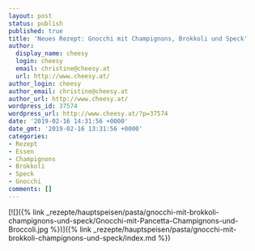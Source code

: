 ```yaml
---
layout: post
status: publish
published: true
title: 'Neues Rezept: Gnocchi mit Champignons, Brokkoli und Speck'
author:
  display_name: cheesy
  login: cheesy
  email: christine@cheesy.at
  url: http://www.cheesy.at/
author_login: cheesy
author_email: christine@cheesy.at
author_url: http://www.cheesy.at/
wordpress_id: 37574
wordpress_url: http://www.cheesy.at/?p=37574
date: '2019-02-16 14:31:56 +0000'
date_gmt: '2019-02-16 13:31:56 +0000'
categories:
- Rezept
- Essen
- Champignons
- Brokkoli
- Speck
- Gnocchi
comments: []
---
```

[![]({% link _rezepte/hauptspeisen/pasta/gnocchi-mit-brokkoli-champignons-und-speck/Gnocchi-mit-Pancetta-Champignons-und-Broccoli.jpg %})]({% link _rezepte/hauptspeisen/pasta/gnocchi-mit-brokkoli-champignons-und-speck/index.md %})
